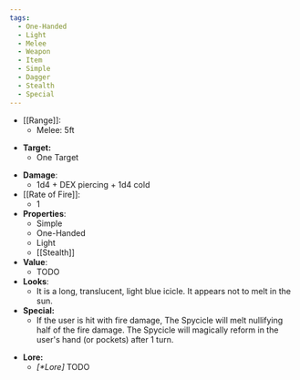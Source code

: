 ```yaml
---
tags:
  - One-Handed
  - Light
  - Melee
  - Weapon
  - Item
  - Simple
  - Dagger
  - Stealth
  - Special
---
```

* [[Range]]:
	* Melee: 5ft
- **Target:**
	- One Target
* __Damage__:
	* 1d4 + DEX piercing + 1d4 cold
* [[Rate of Fire]]:
	* 1
* __Properties__:
	* Simple
	* One-Handed
	* Light
	* [[Stealth]]
* **Value**:
	* TODO
* **Looks**:
	* It is a long, translucent, light blue icicle. It appears not to melt in the sun.
* **Special:**
	* If the user is hit with fire damage, The Spycicle will melt nullifying half of the fire damage. The Spycicle will magically reform in the user's hand (or pockets) after 1 turn.
- **Lore:**
	- *\[\*Lore]* TODO